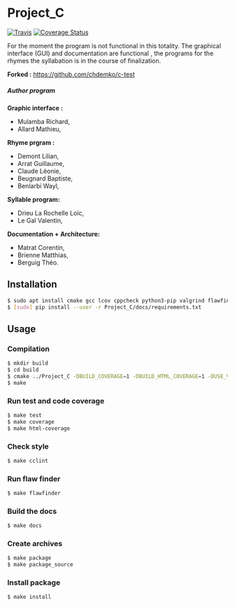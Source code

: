Project_C
==============

[![Travis](https://travis-ci.org/nakyto/Project_C.svg)](https://travis-ci.org/nakyto/Project_C)
[![Coverage Status](https://coveralls.io/repos/github/nakyto/Project_C/badge.svg)](https://coveralls.io/github/nakyto/Project_C)

 For the moment the program is not functional in this totality. The graphical interface (GUI) and documentation are functional , the programs for the rhymes the syllabation is in the course of finalization.

**Forked :** https://github.com/chdemko/c-test

##### Author program

**Graphic interface :**
+ Mulamba Richard,
+ Allard Mathieu,

**Rhyme prgram :**
+ Demont Lilian,
+ Arrat Guillaume,
+ Claude Léonie,
+ Beugnard Baptiste,
+ Benlarbi Wayl,

**Syllable program:**
+ Drieu La Rochelle Loïc,
+ Le Gal Valentin,

**Documentation + Architecture:**
+ Matrat Corentin,
+ Brienne Matthias,
+ Berguig Théo.

Installation
------------

~~~bash
$ sudo apt install cmake gcc lcov cppcheck python3-pip valgrind flawfinder doxygen graphviz
$ [sudo] pip install --user -r Project_C/docs/requirements.txt
~~~

Usage
-----

### Compilation

~~~bash
$ mkdir build
$ cd build
$ cmake ../Project_C -DBUILD_COVERAGE=1 -DBUILD_HTML_COVERAGE=1 -DUSE_VALGRIND=1 -DRUN_CPPCHECK=1
$ make
~~~

### Run test and code coverage

~~~bash
$ make test
$ make coverage
$ make html-coverage
~~~

### Check style

~~~bash
$ make cclint
~~~

### Run flaw finder

~~~bash
$ make flawfinder
~~~

### Build the docs

~~~bash
$ make docs
~~~

### Create archives

~~~bash
$ make package
$ make package_source
~~~

### Install package

~~~bash
$ make install
~~~
